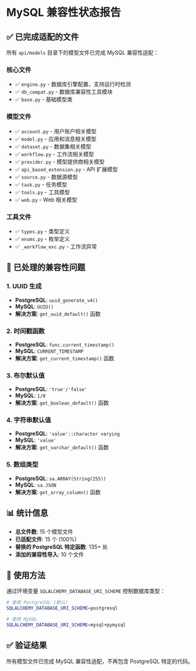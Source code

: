 # MySQL 兼容性状态报告

## ✅ 已完成适配的文件

所有 `api/models` 目录下的模型文件已完成 MySQL 兼容性适配：

### 核心文件
- ✅ `engine.py` - 数据库引擎配置，支持运行时检测
- ✅ `db_compat.py` - 数据库兼容性工具模块
- ✅ `base.py` - 基础模型类

### 模型文件
- ✅ `account.py` - 用户账户相关模型
- ✅ `model.py` - 应用和消息相关模型
- ✅ `dataset.py` - 数据集相关模型
- ✅ `workflow.py` - 工作流相关模型
- ✅ `provider.py` - 模型提供商相关模型
- ✅ `api_based_extension.py` - API 扩展模型
- ✅ `source.py` - 数据源模型
- ✅ `task.py` - 任务模型
- ✅ `tools.py` - 工具模型
- ✅ `web.py` - Web 相关模型

### 工具文件
- ✅ `types.py` - 类型定义
- ✅ `enums.py` - 枚举定义
- ✅ `_workflow_exc.py` - 工作流异常

## 🔧 已处理的兼容性问题

### 1. UUID 生成
- **PostgreSQL**: `uuid_generate_v4()`
- **MySQL**: `UUID()`
- **解决方案**: `get_uuid_default()` 函数

### 2. 时间戳函数
- **PostgreSQL**: `func.current_timestamp()`
- **MySQL**: `CURRENT_TIMESTAMP`
- **解决方案**: `get_current_timestamp()` 函数

### 3. 布尔默认值
- **PostgreSQL**: `'true'/'false'`
- **MySQL**: `1/0`
- **解决方案**: `get_boolean_default()` 函数

### 4. 字符串默认值
- **PostgreSQL**: `'value'::character varying`
- **MySQL**: `'value'`
- **解决方案**: `get_varchar_default()` 函数

### 5. 数组类型
- **PostgreSQL**: `sa.ARRAY(String(255))`
- **MySQL**: `sa.JSON`
- **解决方案**: `get_array_column()` 函数

## 📊 统计信息

- **总文件数**: 15 个模型文件
- **已适配文件**: 15 个 (100%)
- **替换的 PostgreSQL 特定函数**: 135+ 处
- **添加的兼容性导入**: 10 个文件

## 🎯 使用方法

通过环境变量 `SQLALCHEMY_DATABASE_URI_SCHEME` 控制数据库类型：

```bash
# 使用 PostgreSQL (默认)
SQLALCHEMY_DATABASE_URI_SCHEME=postgresql

# 使用 MySQL
SQLALCHEMY_DATABASE_URI_SCHEME=mysql+pymysql
```

## ✅ 验证结果

所有模型文件已完成 MySQL 兼容性适配，不再包含 PostgreSQL 特定的代码。
